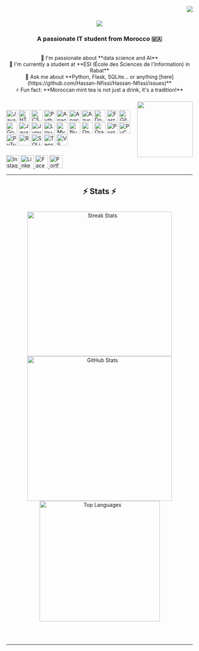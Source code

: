 <img align="right" src="https://visitor-badge.laobi.icu/badge?page_id=Hassan-Nfissi.Hassan-Nfissi" />

<h1 align="center">
    <img src="https://readme-typing-svg.herokuapp.com/?font=Righteous&size=35&center=true&vCenter=true&width=500&height=70&duration=4000&lines=Hi+There!+👋;+I'm+Hassan+Nfissi!;" />
</h1>

<h3 align="center">A passionate IT student from Morocco 🇲🇦</h3>

<br/>

<div align="center">
    🔭 I'm passionate about **data science and AI** <br/>
    🌱 I'm currently a student at **ESI (École des Sciences de l'Information) in Rabat** <br/>
    💬 Ask me about **Python, Flask, SQLite... or anything [here](https://github.com/Hassan-Nfissi/Hassan-Nfissi/issues)** <br/>
    ⚡ Fun fact: **Moroccan mint tea is not just a drink, it's a tradition!**
</div>

<br/>

<img align="right" height="150" src="https://th.bing.com/th/id/OIP.qUzJIjChocSMt46b4Kgw2AAAAA?rs=1&pid=ImgDetMain" />

###

<div align="left">
    <img src="https://cdn.jsdelivr.net/gh/devicons/devicon/icons/javascript/javascript-original.svg" height="30" alt="JavaScript" />
    <img src="https://cdn.jsdelivr.net/gh/devicons/devicon/icons/html5/html5-original.svg" height="30" alt="HTML5" />
    <img src="https://cdn.jsdelivr.net/gh/devicons/devicon/icons/css3/css3-original.svg" height="30" alt="CSS3" />
    <img src="https://cdn.jsdelivr.net/gh/devicons/devicon/icons/python/python-original.svg" height="30" alt="Python" />
    <img src="https://cdn.jsdelivr.net/gh/devicons/devicon/icons/anaconda/anaconda-original.svg" height="30" alt="Anaconda" />
    <img src="https://cdn.jsdelivr.net/gh/devicons/devicon/icons/apache/apache-original.svg" height="30" alt="Apache" />
    <img src="https://cdn.jsdelivr.net/gh/devicons/devicon/icons/azure/azure-original.svg" height="30" alt="Azure" />
    <img src="https://cdn.jsdelivr.net/gh/devicons/devicon/icons/docker/docker-original.svg" height="30" alt="Docker" />
    <img src="https://cdn.jsdelivr.net/gh/devicons/devicon/icons/fastapi/fastapi-original.svg" height="30" alt="FastAPI" />
    <img src="https://cdn.jsdelivr.net/gh/devicons/devicon/icons/git/git-original.svg" height="30" alt="Git" />
    <img src="https://cdn.jsdelivr.net/gh/devicons/devicon/icons/googlecloud/googlecloud-original.svg" height="30" alt="Google Cloud" />
    <img src="https://cdn.jsdelivr.net/gh/devicons/devicon/icons/java/java-original.svg" height="30" alt="Java" />
    <img src="https://cdn.jsdelivr.net/gh/devicons/devicon/icons/jupyter/jupyter-original.svg" height="30" alt="Jupyter" />
    <img src="https://cdn.jsdelivr.net/gh/devicons/devicon/icons/linux/linux-original.svg" height="30" alt="Linux" />
    <img src="https://cdn.jsdelivr.net/gh/devicons/devicon/icons/mysql/mysql-original.svg" height="30" alt="MySQL" />
    <img src="https://cdn.jsdelivr.net/gh/devicons/devicon/icons/numpy/numpy-original.svg" height="30" alt="NumPy" />
    <img src="https://cdn.jsdelivr.net/gh/devicons/devicon/icons/opencv/opencv-original.svg" height="30" alt="OpenCV" />
    <img src="https://cdn.jsdelivr.net/gh/devicons/devicon/icons/oracle/oracle-original.svg" height="30" alt="Oracle" />
    <img src="https://cdn.jsdelivr.net/gh/devicons/devicon/icons/postgresql/postgresql-original.svg" height="30" alt="PostgreSQL" />
    <img src="https://cdn.jsdelivr.net/gh/devicons/devicon/icons/pycharm/pycharm-original.svg" height="30" alt="PyCharm" />
    <img src="https://cdn.jsdelivr.net/gh/devicons/devicon/icons/pytorch/pytorch-original.svg" height="30" alt="PyTorch" />
    <img src="https://cdn.jsdelivr.net/gh/devicons/devicon/icons/r/r-original.svg" height="30" alt="R" />
    <img src="https://cdn.jsdelivr.net/gh/devicons/devicon/icons/sqlite/sqlite-original.svg" height="30" alt="SQLite" />
    <img src="https://cdn.jsdelivr.net/gh/devicons/devicon/icons/tensorflow/tensorflow-original.svg" height="30" alt="TensorFlow" />
    <img src="https://cdn.jsdelivr.net/gh/devicons/devicon/icons/vscode/vscode-original.svg" height="30" alt="VS Code" />
</div>

###

<div align="left">
    <a href="https://www.instagram.com/hassan_nfissi/" target="_blank">
        <img src="https://img.shields.io/static/v1?message=Instagram&logo=instagram&label=&color=E4405F&logoColor=white&labelColor=&style=for-the-badge" height="35" alt="Instagram" />
    </a>
    <a href="https://www.linkedin.com/in/hassan-nfissi-9b784428b/" target="_blank">
        <img src="https://img.shields.io/static/v1?message=LinkedIn&logo=linkedin&label=&color=0077B5&logoColor=white&labelColor=&style=for-the-badge" height="35" alt="LinkedIn" />
    </a>
    <a href="https://web.facebook.com/hassan.nfissi.3/" target="_blank">
        <img src="https://img.shields.io/static/v1?message=Facebook&logo=facebook&label=&color=1877F2&logoColor=white&labelColor=&style=for-the-badge" height="35" alt="Facebook" />
    </a>
    <a href="https://your-portfolio.com" target="_blank">
        <img src="https://img.shields.io/badge/Portfolio-FF5722?style=for-the-badge&logo=todoist&logoColor=white" height="35" alt="Portfolio" />
    </a>
</div>

<hr/>

<h2 align="center">⚡ Stats ⚡</h2>
<br>
<div align="center">
    <img width="390" src="https://github-readme-streak-stats-salesp07.vercel.app/?user=Hassan-Nfissi&count_private=true&theme=react&border_radius=10" alt="Streak Stats"/>
    <img width="390" src="https://github-readme-stats-salesp07.vercel.app/api?username=Hassan-Nfissi&count_private=true&show_icons=true&theme=react&rank_icon=github&border_radius=10" alt="GitHub Stats" />
    <br/>
    <img width="325" align="center" src="https://github-readme-stats-salesp07.vercel.app/api/top-langs/?username=Hassan-Nfissi&hide=HTML&langs_count=8&layout=compact&theme=react&border_radius=10&size_weight=0.5&count_weight=0.5&exclude_repo=github-readme-stats" alt="Top Languages" />
</div>

<br/><br/>

<hr/>
